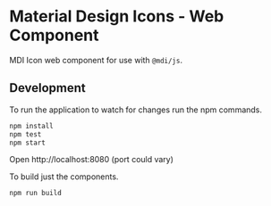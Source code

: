 # Material Design Icons - Web Component

MDI Icon web component for use with `@mdi/js`.

## Development

To run the application to watch for changes run the npm commands.

```bash
npm install
npm test
npm start
```

Open http://localhost:8080 (port could vary)

To build just the components.

```bash
npm run build
```